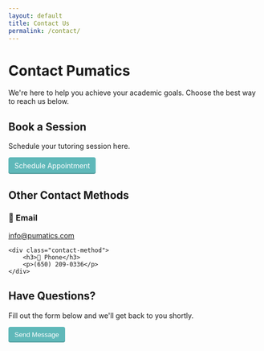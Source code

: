 ```yaml
---
layout: default
title: Contact Us
permalink: /contact/
---
```


# Contact Pumatics

We're here to help you achieve your academic goals. Choose the best way to reach us below.

## Book a Session

Schedule your tutoring session here.

<div class="cta-container">
    <a href="https://app.acuityscheduling.com/schedule.php?owner=21389694&ref=booking_button" target="_blank" class="acuity-embed-button" style="background: #5fb8b9; color: #fff; padding: 8px 12px; border: 0px; -webkit-box-shadow: 0 -2px 0 rgba(0,0,0,0.15) inset;-moz-box-shadow: 0 -2px 0 rgba(0,0,0,0.15) inset;box-shadow: 0 -2px 0 rgba(0,0,0,0.15) inset;border-radius: 4px; text-decoration: none; display: inline-block;">Schedule Appointment</a>
    <link rel="stylesheet" href="https://embed.acuityscheduling.com/embed/button/21389694.css" id="acuity-button-styles" />
    <script src="https://embed.acuityscheduling.com/embed/button/21389694.js" async></script>
</div>

## Other Contact Methods

<div class="contact-methods">
    <div class="contact-method">
        <h3>📧 Email</h3>
        <p><a href="mailto:info@pumatics.com">info@pumatics.com</a></p>
    </div>
    
    <div class="contact-method">
        <h3>📱 Phone</h3>
        <p>(650) 209-0336</p>
    </div>
</div>

## Have Questions?

Fill out the form below and we'll get back to you shortly.

<!-- Read the Formbutton docs at formspree.io/formbutton/docs. See more examples at codepen.io/formspree -->
<script src="https://formspree.io/js/formbutton-v1.min.js" defer></script>
<script>
  /* paste this line in verbatim */
  window.formbutton=window.formbutton||function(){(formbutton.q=formbutton.q||[]).push(arguments)};
  /* customize formbutton below*/     
  formbutton("create", {
    action: "https://formspree.io/f/{{ site.social.formspree_id }}",
    title: "How can we help?",
    fields: [
      { 
        type: "text",
        label: "Name:",
        name: "name",
        required: true,
        placeholder: "Your name"
      },
      { 
        type: "email", 
        label: "Email:", 
        name: "email",
        required: true,
        placeholder: "your@email.com"
      },
      {
        type: "tel",
        label: "Phone:",
        name: "phone",
        placeholder: "(XXX) XXX-XXXX"
      },
      {
        type: "select",
        label: "Subject Needed:",
        name: "subject",
        required: true,
        options: [
          { label: "Select a subject...", value: "" },
          { label: "AP Calculus", value: "AP Calculus" },
          { label: "AP Physics", value: "AP Physics" },
          { label: "AP Chemistry", value: "AP Chemistry" },
          { label: "AP Biology", value: "AP Biology" },
          { label: "AP Computer Science", value: "AP Computer Science" },
          { label: "AP Statistics", value: "AP Statistics" },
          { label: "AP Economics", value: "AP Economics" },
          { label: "AP English", value: "AP English" },
          { label: "AP History", value: "AP History" },
          { label: "Honors Math", value: "Honors Math" },
          { label: "Honors Science", value: "Honors Science" },
          { label: "College Math", value: "College Math" },
          { label: "College Physics", value: "College Physics" },
          { label: "College Chemistry", value: "College Chemistry" },
          { label: "College Biology", value: "College Biology" },
          { label: "Other", value: "Other" }
        ]
      },
      {
        type: "textarea",
        label: "Message:",
        name: "message",
        required: true,
        placeholder: "Tell us about your needs and goals"
      },
      {
        type: "text",
        label: "Preferred Consultation Time:",
        name: "preferred-time",
        placeholder: "e.g., Weekdays after 4pm"
      },
      { type: "submit" }      
    ],
    styles: {
      title: {
        backgroundColor: "#5fb8b9"
      },
      button: {
        backgroundColor: "#5fb8b9"
      }
    }
  });
</script>

<button onclick="formbutton('showForm')" class="acuity-embed-button" style="background: #5fb8b9; color: #fff; padding: 8px 12px; border: 0px; -webkit-box-shadow: 0 -2px 0 rgba(0,0,0,0.15) inset;-moz-box-shadow: 0 -2px 0 rgba(0,0,0,0.15) inset;box-shadow: 0 -2px 0 rgba(0,0,0,0.15) inset;border-radius: 4px; text-decoration: none; display: inline-block; cursor: pointer;">Send Message</button>

<style>
.required {
    color: #e74c3c;
    margin-left: 4px;
}

.error-message {
    color: #e74c3c;
    font-size: 0.9em;
    margin-top: 4px;
    display: none;
}

.form-group input.invalid,
.form-group select.invalid,
.form-group textarea.invalid {
    border-color: #e74c3c;
}

.form-group input.invalid:focus,
.form-group select.invalid:focus,
.form-group textarea.invalid:focus {
    border-color: #e74c3c;
    box-shadow: 0 0 5px rgba(231, 76, 60, 0.3);
}
</style>

<script>
document.getElementById('consultationForm').addEventListener('submit', function(e) {
    e.preventDefault();
    
    // Reset error messages
    document.querySelectorAll('.error-message').forEach(el => el.style.display = 'none');
    document.querySelectorAll('.form-group input, .form-group select, .form-group textarea').forEach(el => {
        el.classList.remove('invalid');
    });
    
    let isValid = true;
    
    // Validate name
    const nameInput = document.getElementById('name');
    if (!nameInput.value.trim()) {
        document.getElementById('nameError').style.display = 'block';
        nameInput.classList.add('invalid');
        isValid = false;
    }
    
    // Validate email
    const emailInput = document.getElementById('email');
    if (!emailInput.value.trim() || !emailInput.value.includes('@')) {
        document.getElementById('emailError').style.display = 'block';
        emailInput.classList.add('invalid');
        isValid = false;
    }
    
    // Validate subject
    const subjectInput = document.getElementById('subject');
    if (!subjectInput.value) {
        document.getElementById('subjectError').style.display = 'block';
        subjectInput.classList.add('invalid');
        isValid = false;
    }
    
    // Validate message
    const messageInput = document.getElementById('message');
    if (!messageInput.value.trim()) {
        document.getElementById('messageError').style.display = 'block';
        messageInput.classList.add('invalid');
        isValid = false;
    }
    
    if (isValid) {
        this.submit();
    }
});
</script>